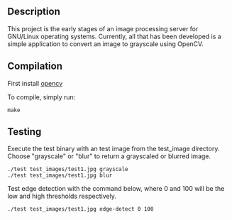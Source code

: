 ## Description
This project is the early stages of an image processing server for GNU/Linux operating systems. Currently, all that has been developed is a simple application to convert an image to grayscale using OpenCV.

## Compilation
First install [opencv](https://opencv.org/)

To compile, simply run:
```
make
```

## Testing
Execute the test binary with an test image from the test_image directory. Choose "grayscale" or "blur" to return a grayscaled or blurred image.
```
./test test_images/test1.jpg grayscale
./test test_images/test1.jpg blur
```
Test edge detection with the command below, where 0 and 100 will be the low and high thresholds respectively.
```
./test test_images/test1.jpg edge-detect 0 100
```

